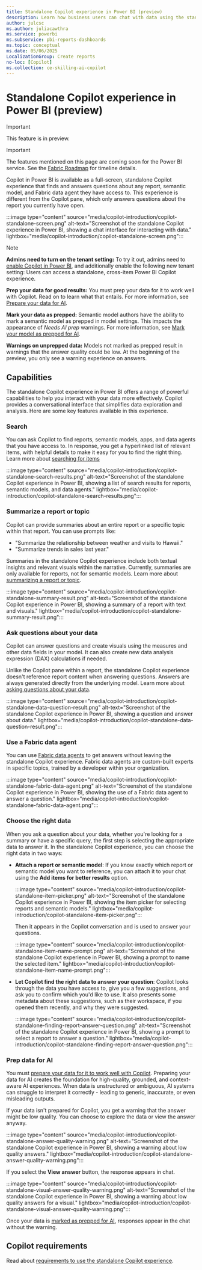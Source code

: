 ```yaml
---
title: Standalone Copilot experience in Power BI (preview)
description: Learn how business users can chat with data using the standalone Copilot experience in Power BI (preview).
author: julcsc
ms.author: juliacawthra
ms.service: powerbi
ms.subservice: pbi-reports-dashboards
ms.topic: conceptual
ms.date: 05/06/2025
LocalizationGroup: Create reports
no-loc: [Copilot]
ms.collection: ce-skilling-ai-copilot
---
```


# Standalone Copilot experience in Power BI (preview)

> [!IMPORTANT]
> This feature is in preview.

> [!IMPORTANT]
> The features mentioned on this page are coming soon for the Power BI service. See the [Fabric Roadmap](https://aka.ms/FabricRoadmap) for timeline details.

Copilot in Power BI is available as a full-screen, standalone Copilot experience that finds and answers questions about any report, semantic model, and Fabric data agent they have access to. This experience is different from the Copilot pane, which only answers questions about the report you currently have open.

:::image type="content" source="media/copilot-introduction/copilot-standalone-screen.png" alt-text="Screenshot of the standalone Copilot experience in Power BI, showing a chat interface for interacting with data." lightbox="media/copilot-introduction/copilot-standalone-screen.png":::

> [!NOTE]
> **Admins need to turn on the tenant setting:** To try it out, admins need to [enable Copilot in Power BI](copilot-enable-power-bi.md), and additionally enable the following new tenant setting: Users can access a standalone, cross-item Power BI Copilot experience.
>
> **Prep your data for good results:** You must prep your data for it to work well with Copilot. Read on to learn what that entails. For more information, see [Prepare your data for AI](copilot-prepare-data-ai.md).
>
> **Mark your data as prepped:** Semantic model authors have the ability to mark a semantic model as prepped in model settings. This impacts the appearance of *Needs AI prep* warnings. For more information, see [Mark your model as prepped for AI](copilot-prepare-data-ai.md#mark-your-model-as-prepped-for-ai).
>
> **Warnings on unprepped data:** Models not marked as prepped result in warnings that the answer quality could be low. At the beginning of the preview, you only see a warning experience on answers.

## Capabilities

The standalone Copilot experience in Power BI offers a range of powerful capabilities to help you interact with your data more effectively. Copilot provides a conversational interface that simplifies data exploration and analysis. Here are some key features available in this experience.

### Search

You can ask Copilot to find reports, semantic models, apps, and data agents that you have access to. In response, you get a hyperlinked list of relevant items, with helpful details to make it easy for you to find the right thing. Learn more about [searching for items](copilot-search-new-content.md)

:::image type="content" source="media/copilot-introduction/copilot-standalone-search-results.png" alt-text="Screenshot of the standalone Copilot experience in Power BI, showing a list of search results for reports, semantic models, and data agents." lightbox="media/copilot-introduction/copilot-standalone-search-results.png":::

### Summarize a report or topic

Copilot can provide summaries about an entire report or a specific topic within that report. You can use prompts like:

- "Summarize the relationship between weather and visits to Hawaii."
- "Summarize trends in sales last year."

Summaries in the standalone Copilot experience include both textual insights and relevant visuals within the narrative. Currently, summaries are only available for reports, not for semantic models. Learn more about [summarizing a report or topic](copilot-pane-summarize-content.md).

:::image type="content" source="media/copilot-introduction/copilot-standalone-summary-result.png" alt-text="Screenshot of the standalone Copilot experience in Power BI, showing a summary of a report with text and visuals." lightbox="media/copilot-introduction/copilot-standalone-summary-result.png":::

### Ask questions about your data

Copilot can answer questions and create visuals using the measures and other data fields in your model. It can also create new data analysis expression (DAX) calculations if needed.

Unlike the Copilot pane within a report, the standalone Copilot experience doesn't reference report content when answering questions. Answers are always generated directly from the underlying model.
Learn more about [asking questions about your data](copilot-ask-data-question.md).

:::image type="content" source="media/copilot-introduction/copilot-standalone-data-question-result.png" alt-text="Screenshot of the standalone Copilot experience in Power BI, showing a question and answer about data." lightbox="media/copilot-introduction/copilot-standalone-data-question-result.png":::

### Use a Fabric data agent

You can use [Fabric data agents](/fabric/data-science/concept-data-agent) to get answers without leaving the standalone Copilot experience. Fabric data agents are custom-built experts in specific topics, trained by a developer within your organization.

:::image type="content" source="media/copilot-introduction/copilot-standalone-fabric-data-agent.png" alt-text="Screenshot of the standalone Copilot experience in Power BI, showing the use of a Fabric data agent to answer a question." lightbox="media/copilot-introduction/copilot-standalone-fabric-data-agent.png":::

### Choose the right data

When you ask a question about your data, whether you're looking for a summary or have a specific query, the first step is selecting the appropriate data to answer it. In the standalone Copilot experience, you can choose the right data in two ways:

- **Attach a report or semantic model**: If you know exactly which report or semantic model you want to reference, you can attach it to your chat using the **Add items for better results** option.

   :::image type="content" source="media/copilot-introduction/copilot-standalone-item-picker.png" alt-text="Screenshot of the standalone Copilot experience in Power BI, showing the item picker for selecting reports and semantic models." lightbox="media/copilot-introduction/copilot-standalone-item-picker.png":::

   Then it appears in the Copilot conversation and is used to answer your questions.

   :::image type="content" source="media/copilot-introduction/copilot-standalone-item-name-prompt.png" alt-text="Screenshot of the standalone Copilot experience in Power BI, showing a prompt to name the selected item." lightbox="media/copilot-introduction/copilot-standalone-item-name-prompt.png":::

- **Let Copilot find the right data to answer your question**: Copilot looks through the data you have access to, give you a few suggestions, and ask you to confirm which you'd like to use. It also presents some metadata about these suggestions, such as their workspace, if you opened them recently, and why they were suggested.

   :::image type="content" source="media/copilot-introduction/copilot-standalone-finding-report-answer-question.png" alt-text="Screenshot of the standalone Copilot experience in Power BI, showing a prompt to select a report to answer a question." lightbox="media/copilot-introduction/copilot-standalone-finding-report-answer-question.png":::

### Prep data for AI

You must [prepare your data for it to work well with Copilot](copilot-prepare-data-ai.md). Preparing your data for AI creates the foundation for high-quality, grounded, and context-aware AI experiences. When data is unstructured or ambiguous, AI systems can struggle to interpret it correctly - leading to generic, inaccurate, or even misleading outputs.

If your data isn't prepared for Copilot, you get a warning that the answer might be low quality. You can choose to explore the data or view the answer anyway.

:::image type="content" source="media/copilot-introduction/copilot-standalone-answer-quality-warning.png" alt-text="Screenshot of the standalone Copilot experience in Power BI, showing a warning about low quality answers." lightbox="media/copilot-introduction/copilot-standalone-answer-quality-warning.png":::

If you select the **View answer** button, the response appears in chat.

:::image type="content" source="media/copilot-introduction/copilot-standalone-visual-answer-quality-warning.png" alt-text="Screenshot of the standalone Copilot experience in Power BI, showing a warning about low quality answers for a visual." lightbox="media/copilot-introduction/copilot-standalone-visual-answer-quality-warning.png":::

Once your data is [marked as prepped for AI](copilot-prepare-data-ai.md#mark-your-model-as-prepped-for-ai), responses appear in the chat without the warning.

## Copilot requirements

Read about [requirements to use the standalone Copilot experience](copilot-introduction.md#requirements-for-the-standalone-copilot).
